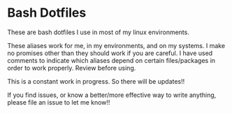 # Bash Dotfiles
These are bash dotfiles I use in most of my linux environments.

These aliases work for me, in my environments, and on my systems. I make no promises other than they should work if you are careful. I have used comments to indicate which aliases depend on certain files/packages in order to work properly. Review before using.

This is a constant work in progress. So there will be updates!!

If you find issues, or know a better/more effective way to write anything, please file an issue to let me know!!
